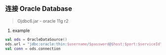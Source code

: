 ## 连接 Oracle Database
> Ojdbc6.jar - oracle 11g r2
1. example
```kotlin
val ods = OracleDataSource()
ods.url = "jdbc:oracle:thin:$username/$password@$host:$port:$serviceId"
val conn = ods.connection
```


